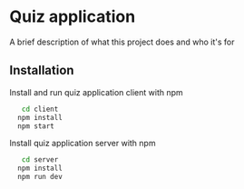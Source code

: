 
# Quiz application

A brief description of what this project does and who it's for


## Installation

Install and run  quiz application client with npm

```bash
   cd client
  npm install 
  npm start
```
Install quiz application server with npm

```bash
   cd server
  npm install 
  npm run dev
```
